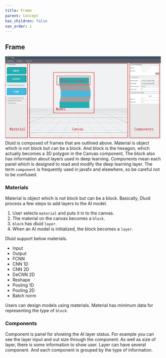 ```yaml
---
title: Frame
parent: Concept
has_children: false
nav_order: 1
---
```


## Frame
![frame](../resources/frame.png)
Dluid is composed of frames that are outlined above. 
Material is object which is not block but can be a block. 
And block is the hexagon, which actually becomes a 3D polygon in the Canvas component,
The block also has information about layers used in deep learning. 
Components mean each panel which is designed to read and modify the deep learning layer. 
The term `component` is frequently used in javafx and elsewhere, so be careful not to be confused.

###  Materials
Material is object which is not block but can be a block. 
Basically, Dluid process a few steps to add layers to the AI model.
1. User selects `material` and puts it in to the canvas.
1. The material on the canvas becomes a `block`.
1. `block` has dluid `layer`. 
1. When an AI model is initialized, the block becomes a `layer`.

Dluid support below materials.
  - Input
  - Output
  - FCNN
  - CNN 1D
  - CNN 2D
  - DeCNN 2D
  - Reshape
  - Pooling 1D
  - Pooling 2D
  - Batch norm

Users can design models using materials.
Material has minimum data for representing the type of `block`.

### Components 
Component is panel for showing the AI layer status.
For example you can see the layer input and out size through the component.
As well as size of layer, there is some information to show user.
Layer can have several component.
And each component is grouped by the type of information.
